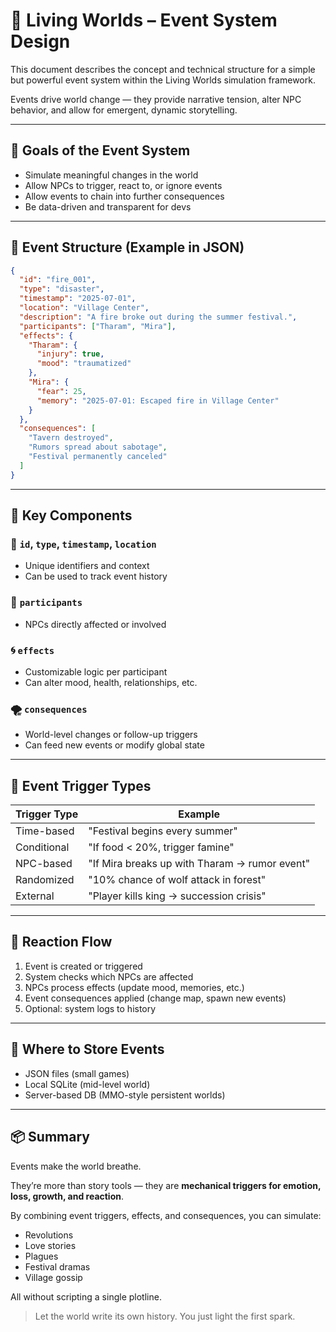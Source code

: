 # 📄 Living Worlds – Event System Design

This document describes the concept and technical structure for a simple but powerful event system within the Living Worlds simulation framework.

Events drive world change — they provide narrative tension, alter NPC behavior, and allow for emergent, dynamic storytelling.

---

## 🎯 Goals of the Event System

- Simulate meaningful changes in the world
- Allow NPCs to trigger, react to, or ignore events
- Allow events to chain into further consequences
- Be data-driven and transparent for devs

---

## 🧪 Event Structure (Example in JSON)

```json
{
  "id": "fire_001",
  "type": "disaster",
  "timestamp": "2025-07-01",
  "location": "Village Center",
  "description": "A fire broke out during the summer festival.",
  "participants": ["Tharam", "Mira"],
  "effects": {
    "Tharam": {
      "injury": true,
      "mood": "traumatized"
    },
    "Mira": {
      "fear": 25,
      "memory": "2025-07-01: Escaped fire in Village Center"
    }
  },
  "consequences": [
    "Tavern destroyed",
    "Rumors spread about sabotage",
    "Festival permanently canceled"
  ]
}
```

---

## 🧩 Key Components

### 🔖 `id`, `type`, `timestamp`, `location`
- Unique identifiers and context
- Can be used to track event history

### 👥 `participants`
- NPCs directly affected or involved

### 🌀 `effects`
- Customizable logic per participant
- Can alter mood, health, relationships, etc.

### 🌪️ `consequences`
- World-level changes or follow-up triggers
- Can feed new events or modify global state

---

## 🔁 Event Trigger Types

| Trigger Type | Example |
|--------------|---------|
| Time-based   | "Festival begins every summer" |
| Conditional  | "If food < 20%, trigger famine" |
| NPC-based    | "If Mira breaks up with Tharam → rumor event" |
| Randomized   | "10% chance of wolf attack in forest" |
| External     | "Player kills king → succession crisis" |

---

## 🔄 Reaction Flow

1. Event is created or triggered
2. System checks which NPCs are affected
3. NPCs process effects (update mood, memories, etc.)
4. Event consequences applied (change map, spawn new events)
5. Optional: system logs to history

---

## 🔧 Where to Store Events

- JSON files (small games)
- Local SQLite (mid-level world)
- Server-based DB (MMO-style persistent worlds)

---

## 📦 Summary

Events make the world breathe.

They’re more than story tools — they are **mechanical triggers for emotion, loss, growth, and reaction**.

By combining event triggers, effects, and consequences, you can simulate:

- Revolutions
- Love stories
- Plagues
- Festival dramas
- Village gossip

All without scripting a single plotline.

> Let the world write its own history. You just light the first spark.
